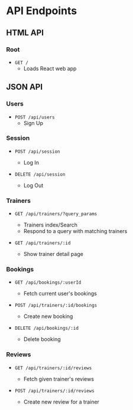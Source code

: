# API Endpoints

## HTML API
### Root
* `GET /`
  * Loads React web app

## JSON API
### Users
* `POST /api/users`
  * Sign Up

### Session
* `POST /api/session`
  * Log In

* `DELETE /api/session`
  * Log Out

### Trainers
* `GET /api/trainers/?query_params`
  * Trainers index/Search
  * Respond to a query with matching trainers

* `GET /api/trainers/:id`
  * Show trainer detail page

### Bookings
* `GET /api/bookings/:userId`
  * Fetch current user's bookings

* `POST /api/trainers/:id/bookings`
  * Create new booking

* `DELETE /api/bookings/:id`
  * Delete booking

### Reviews
* `GET /api/trainers/:id/reviews`
  * Fetch given trainer's reviews

* `POST /api/trainers/:id/reviews`
  * Create new review for a trainer
